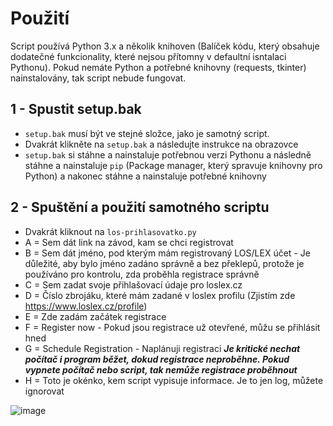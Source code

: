 # Použití

Script používá Python 3.x a několik knihoven (Balíček kódu, který obsahuje dodatečné funkcionality, které nejsou přítomny v defaultní isntalaci Pythonu). Pokud nemáte Python a potřebné knihovny (requests, tkinter) nainstalovány, tak script nebude fungovat.

## 1 - Spustit setup.bak
- `setup.bak` musí být ve stejné složce, jako je samotný script.
- Dvakrát klikněte na `setup.bak` a následujte instrukce na obrazovce
- `setup.bak` si stáhne a nainstaluje potřebnou verzi Pythonu a následně stáhne a nainstaluje `pip` (Package manager, který spravuje knihovny pro Python) a nakonec stáhne a nainstaluje potřebné knihovny

## 2 - Spuštění a použití samotného scriptu
- Dvakrát kliknout na  `los-prihlasovatko.py`
- A = Sem dát link na závod, kam se chci registrovat
- B = Sem dát jméno, pod kterým mám registrovaný LOS/LEX účet - Je důležité, aby bylo jméno zadáno správně a bez překlepů, protože je používáno pro kontrolu, zda proběhla registrace správně
- C = Sem zadat svoje přihlašovací údaje pro loslex.cz
- D = Číslo zbrojáku, které mám zadané v loslex profilu (Zjistím zde https://www.loslex.cz/profile)
- E = Zde zadám začátek registrace
- F = Register now - Pokud jsou registrace už otevřené, můžu se přihlásit hned
- G = Schedule Registration - Naplánuji registraci ***Je kritické nechat počítač i program běžet, dokud registrace neproběhne. Pokud vypnete počítač nebo script, tak nemůže registrace proběhnout***
- H = Toto je okénko, kem script vypisuje informace. Je to jen log, můžete ignorovat

![image](https://github.com/user-attachments/assets/68097129-8c01-4455-8734-7ff72f46ef68)
